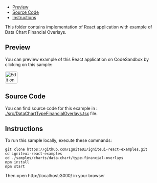 <!-- NOTE: do not change this file because it will be auto re-generated from template file: -->
<!-- https://github.com/IgniteUI/igniteui-react-examples/tree/master/templates/sample/ReadMe.md -->

<!-- ## Table of Contents -->
- [Preview](#Preview)
- [Source Code](#Source-Code)
- [Instructions](#Instructions)

This folder contains implementation of React application with example of Data Chart Financial Overlays.
<!-- in the Data Chart component -->
<!-- [Data Chart](https://infragistics.com/Reactsite/components/data-chart.html) -->

## Preview

You can preview example of this React application on CodeSandbox by clicking on this sample:

<html lang="en" xmlns="http://www.w3.org/1999/xhtml">
    <body>
        <a target="_blank" href="https://codesandbox.io/s/github/IgniteUI/igniteui-react-examples/tree/master/samples/charts/data-chart/type-financial-overlays?fontsize=14&hidenavigation=1&theme=dark&view=preview&file=/src/DataChartTypeFinancialOverlays.tsx" rel="noopener noreferrer">
            <img height="40px" style="border-radius: 0.25rem" alt="Edit on CodeSandbox" src="https://static.infragistics.com/xplatform/images/sandbox/code.png"/>
        </a>
        <!-- <a target="_blank"
href="https://codesandbox.io/s/github/IgniteUI/igniteui-react-examples/tree/master/samples/maps/geo-map/binding-csv-points?fontsize=14&hidenavigation=1&theme=dark&view=preview">
            <img alt="Edit Sample" src="https://codesandbox.io/static/img/play-codesandbox.svg"/>
        </a> -->
        <!-- <a target="_blank" style="margin-left: 0.5rem"
href="https://codesandbox.io/embed/github/IgniteUI/igniteui-react-examples/tree/master/samples/charts/data-chart/type-financial-overlays?fontsize=14&hidenavigation=1&theme=dark&view=preview&file=/src/DataChartTypeFinancialOverlays.tsx">
            <img height="40px" style="border-radius: 5px" alt="View on CodeSandbox" src="https://static.infragistics.com/xplatform/images/sandbox/view.png"/>
        </a> -->
        <!-- <a target="_blank"
href="https://codesandbox.io/embed/github/IgniteUI/igniteui-react-examples/tree/master/samples/maps/geo-map/binding-csv-points?fontsize=14&hidenavigation=1&theme=dark&view=preview">
            <img alt="View on CodeSandbox" src="https://static.infragistics.com/xplatform/images/sandbox/view.png"/>
        </a>
https://codesandbox.io/embed/react-treemap-overview-rtb45
https://codesandbox.io/static/img/play-codesandbox.svg
https://codesandbox.io/embed/react-treemap-overview-rtb45?view=browser -->
    </body>
</html>

<!-- ## Sample Preview -->

<!-- <iframe
  src="https://codesandbox.io/embed/github/IgniteUI/igniteui-react-examples/tree/master/samples/charts/data-chart/type-financial-overlays?fontsize=14&hidenavigation=1&theme=dark&view=preview&file=/src/DataChartTypeFinancialOverlays.tsx"
  style="width:100%; height:400px; border:0; border-radius: 4px; overflow:hidden;"
  allow="accelerometer; ambient-light-sensor; camera; encrypted-media; geolocation; gyroscope; hid; microphone; midi; payment; usb; vr"
  sandbox="allow-forms allow-modals allow-popups allow-presentation allow-same-origin allow-scripts"
></iframe> -->

## Source Code

You can find source code for this example in :
[./src/DataChartTypeFinancialOverlays.tsx](./src/DataChartTypeFinancialOverlays.tsx) file.

<!-- The following section provides source code from:
`./src/DataChartTypeFinancialOverlays.tsx` file: -->

<!-- ```tsx
// axis' modules:
import { IgrNumericYAxis } from 'igniteui-react-charts';
import { IgrCategoryXAxis } from 'igniteui-react-charts';
// series' modules:
import { IgrFinancialPriceSeries } from 'igniteui-react-charts';
import { IgrBollingerBandsOverlay } from 'igniteui-react-charts';
import { IgrPriceChannelOverlay } from 'igniteui-react-charts';
// data chart's modules:
import { IgrDataChart } from 'igniteui-react-charts';
import { IgrDataChartCoreModule } from 'igniteui-react-charts';
import { IgrDataChartInteractivityModule } from 'igniteui-react-charts';
import * as React from 'react';
import { SampleFinancialData } from './SampleFinancialData';

IgrDataChartCoreModule.register();
IgrDataChartInteractivityModule.register();

export default class DataChartTypeFinancialLineIndicators extends React.Component<any, any> {
    public data: any[];
    public chart: IgrDataChart;

    private bollingerBands: IgrBollingerBandsOverlay;
    private priceChannel: IgrPriceChannelOverlay;

    constructor(props: any) {
        super(props);

        this.onChartRef = this.onChartRef.bind(this);
        this.onOverlayChanged = this.onOverlayChanged.bind(this);

        this.state = { displayOverlay: "BollingerBands" };
        this.data = SampleFinancialData.create();

        this.bollingerBands = new IgrBollingerBandsOverlay({ name: "bollinger" });
        this.bollingerBands.xAxisName = "xAxis";
        this.bollingerBands.yAxisName = "yAxis";
        this.bollingerBands.highMemberPath = "High";
        this.bollingerBands.lowMemberPath = "Low";
        this.bollingerBands.closeMemberPath = "Close";
        this.bollingerBands.openMemberPath = "Open";
        this.bollingerBands.volumeMemberPath = "Volume";
        this.bollingerBands.brush="rgba(171, 82, 235, 0.3)";
        this.bollingerBands.outline="rgba(171, 82, 235, 0.9)";

        this.priceChannel = new IgrPriceChannelOverlay({ name: "priceChannel" });
        this.priceChannel.xAxisName = "xAxis";
        this.priceChannel.yAxisName = "yAxis";
        this.priceChannel.highMemberPath = "High";
        this.priceChannel.lowMemberPath = "Low";
        this.priceChannel.closeMemberPath = "Close";
        this.priceChannel.openMemberPath = "Open";
        this.priceChannel.volumeMemberPath = "Volume";
        this.priceChannel.brush="rgba(171, 82, 235, 0.3)";
        this.priceChannel.outline="rgba(171, 82, 235, 0.9)";
    }

    public onOverlayChanged = (e: any) => {
        const type = e.target.value.toString();
        switch (type) {
            case "None": {
                this.chart.series.remove(this.priceChannel);
                this.chart.series.remove(this.bollingerBands);
                break;
            }
            case "BollingerBands": {
                this.chart.series.remove(this.priceChannel);
                this.chart.series.add(this.bollingerBands);
                break;
            }
            case "PriceChannel": {
                this.chart.series.remove(this.bollingerBands);
                this.chart.series.add(this.priceChannel);
            }
        }
    }

    public onChartRef(chart: IgrDataChart) {
        this.chart = chart;
        this.chart.series.add(this.bollingerBands);
    }

    public render() {
        return (
            <div className="igContainer">
                <div className="igOptions">
                    <span className="igOptions-label"> Overlay Display Type: </span>
                    <select defaultValue={this.state.displayOverlay}
                        onChange={this.onOverlayChanged}>
                        <option>None</option>
                        <option>BollingerBands</option>
                        <option>PriceChannel</option>
                    </select>
                </div>
                <div className="igComponent" style={{ height: "calc(100% - 35px)" }} >
                    <IgrDataChart
                        width="100%"
                        height="100%"
                        ref={this.onChartRef}
                        dataSource={this.data}
                        isHorizontalZoomEnabled={true}
                        isVerticalZoomEnabled={true} >

                        <IgrCategoryXAxis name="xAxis" label="Label" labelAngle={90} />
                        <IgrNumericYAxis name="yAxis" title="Financial Prices" />

                        <IgrFinancialPriceSeries
                            name="series1"
                            xAxisName="xAxis"
                            yAxisName="yAxis"
                            displayType="Candlestick"
                            highMemberPath="High"
                            lowMemberPath="Low"
                            closeMemberPath="Close"
                            openMemberPath="Open"
                            volumeMemberPath="Volume"
                            showDefaultTooltip="true"/>

                    </IgrDataChart>
                </div>
            </div>
        );
    }
}

``` -->

## Instructions
To run this sample locally, execute these commands:

```
git clone https://github.com/IgniteUI/igniteui-react-examples.git
cd igniteui-react-examples
cd ./samples/charts/data-chart/type-financial-overlays
npm install
npm start

```

Then open http://localhost:3000/ in your browser

